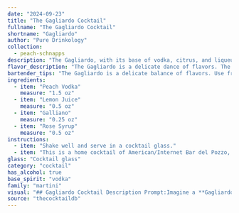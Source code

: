 ```yaml
---
date: "2024-09-23"
title: "The Gagliardo Cocktail"
fullname: "The Gagliardo Cocktail"
shortname: "Gagliardo"
author: "Pure Drinkology"
collection:
  - peach-schnapps
description: "The Gagliardo, with its base of vodka, citrus, and liqueurs,  belongs to the Martini family,  a classic cocktail style known for its dry and sophisticated profile.  While its exact origin is unknown, the use of Galliano hints at an Italian influence, likely emerging in the mid-20th century. "
flavor_description: "The Gagliardo is a delicate dance of flavors. The sweet, juicy peach vodka mingles with the bright tang of lemon juice, creating a refreshing base. Galliano's herbal and spice notes add depth and complexity, while the subtle floral sweetness of rose syrup rounds out the profile with a touch of elegance. It's a balanced and captivating cocktail, ideal for warm evenings. "
bartender_tips: "The Gagliardo is a delicate balance of flavors. Use fresh lemon juice for the best acidity. Don't over-shake, as this will dilute the flavors.  The rose syrup adds a subtle sweetness, so adjust according to your preference.  A good quality peach vodka is essential for a well-rounded cocktail.  Garnish with a lemon twist or a sprig of fresh mint to add a refreshing touch. "
ingredients:
  - item: "Peach Vodka"
    measure: "1.5 oz"
  - item: "Lemon Juice"
    measure: "0.5 oz"
  - item: "Galliano"
    measure: "0.25 oz"
  - item: "Rose Syrup"
    measure: "0.5 oz"
instructions:
  - item: "Shake well and serve in a cocktail glass."
  - item: "This is a home cocktail of American/Internet Bar del Pozzo, Pavia, Italy."
glass: "Cocktail glass"
category: "cocktail"
has_alcohol: true
base_spirit: "vodka"
family: "martini"
visual: "## Gagliardo Cocktail Description Prompt:Imagine a **Gagliardo cocktail** resting in a chilled coupe glass. Describe its appearance:* **Color:**  What shade of pink or orange does the cocktail display? Is it a vibrant, almost neon color, or more of a subtle blush? * **Texture:** Does it have a smooth, silky surface, or is there a gentle effervescence? Are there any visible layers or gradients?* **Garnish:** What garnishes, if any, are used to complement the drink? Consider the size, color, and shape of the garnish in relation to the cocktail.* **Overall Impression:** How would you describe the visual appeal of the Gagliardo? Is it elegant, playful, refreshing, or something else entirely? Please provide a detailed, evocative description that captures the essence of this beautiful and complex cocktail. "
source: "thecocktaildb"
---
```


